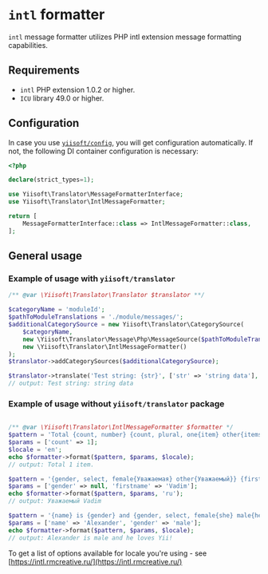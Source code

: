 # `intl` formatter

`intl` message formatter utilizes PHP intl extension message formatting capabilities.

## Requirements

- `intl` PHP extension 1.0.2 or higher.
- `ICU` library 49.0 or higher.

## Configuration

In case you use [`yiisoft/config`](http://github.com/yiisoft/config), you will get configuration automatically. If not,
the following DI container configuration is necessary:

```php
<?php

declare(strict_types=1);

use Yiisoft\Translator\MessageFormatterInterface;
use Yiisoft\Translator\IntlMessageFormatter;

return [
    MessageFormatterInterface::class => IntlMessageFormatter::class,
];
```

## General usage

### Example of usage with `yiisoft/translator`

```php
/** @var \Yiisoft\Translator\Translator $translator **/

$categoryName = 'moduleId';
$pathToModuleTranslations = './module/messages/';
$additionalCategorySource = new Yiisoft\Translator\CategorySource(
    $categoryName, 
    new \Yiisoft\Translator\Message\Php\MessageSource($pathToModuleTranslations),
    new \Yiisoft\Translator\IntlMessageFormatter()
);
$translator->addCategorySources($additionalCategorySource);

$translator->translate('Test string: {str}', ['str' => 'string data'], 'moduleId', 'en');
// output: Test string: string data
```

### Example of usage without `yiisoft/translator` package

```php

/** @var \Yiisoft\Translator\IntlMessageFormatter $formatter */
$pattern = 'Total {count, number} {count, plural, one{item} other{items}}.';
$params = ['count' => 1];
$locale = 'en';
echo $formatter->format($pattern, $params, $locale);
// output: Total 1 item. 

$pattern = '{gender, select, female{Уважаемая} other{Уважаемый}} {firstname}';
$params = ['gender' => null, 'firstname' => 'Vadim'];
echo $formatter->format($pattern, $params, 'ru');
// output: Уважаемый Vadim 

$pattern = '{name} is {gender} and {gender, select, female{she} male{he} other{it}} loves Yii!';
$params = ['name' => 'Alexander', 'gender' => 'male'];
echo $formatter->format($pattern, $params, $locale);
// output: Alexander is male and he loves Yii! 
```

To get a list of options available for locale you're using - see
[https://intl.rmcreative.ru/](https://intl.rmcreative.ru/)
